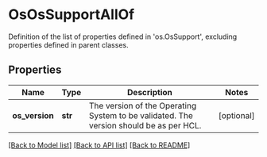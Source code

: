 # OsOsSupportAllOf

Definition of the list of properties defined in 'os.OsSupport', excluding properties defined in parent classes.
## Properties
Name | Type | Description | Notes
------------ | ------------- | ------------- | -------------
**os_version** | **str** | The version of the Operating System to be validated. The version should be as per HCL. | [optional] 

[[Back to Model list]](../README.md#documentation-for-models) [[Back to API list]](../README.md#documentation-for-api-endpoints) [[Back to README]](../README.md)


